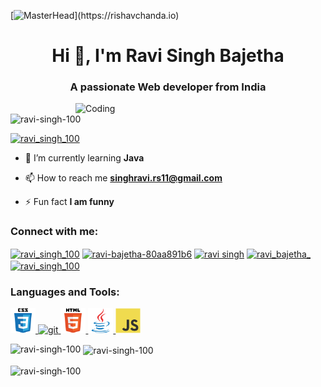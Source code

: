 [![MasterHead](https://1.bp.blogspot.com/-7A4WynwLsM...)](https://rishavchanda.io)
<h1 align="center">Hi 👋, I'm Ravi Singh Bajetha</h1>
<h3 align="center">A passionate Web developer from India</h3>
<img align="right" alt="Coding" width="400" src="https://miro.medium.com/max/1400/1*lhOax3cZATGZwEhG0uTYRA.gif">
<p align="left"> <img src="https://komarev.com/ghpvc/?username=ravi-singh-100&label=Profile%20views&color=0e75b6&style=flat" alt="ravi-singh-100" /> </p>

<p align="left"> <a href="https://twitter.com/ravi_singh_100" target="blank"><img src="https://img.shields.io/twitter/follow/ravi_singh_100?logo=twitter&style=for-the-badge" alt="ravi_singh_100" /></a> </p>

- 🌱 I’m currently learning **Java**

- 📫 How to reach me **singhravi.rs11@gmail.com**

- ⚡ Fun fact **I am funny**

<h3 align="left">Connect with me:</h3>
<p align="left">
<a href="https://twitter.com/ravi_singh_100" target="blank"><img align="center" src="https://raw.githubusercontent.com/rahuldkjain/github-profile-readme-generator/master/src/images/icons/Social/twitter.svg" alt="ravi_singh_100" height="30" width="40" /></a>
<a href="https://linkedin.com/in/ravi-bajetha-80aa891b6" target="blank"><img align="center" src="https://raw.githubusercontent.com/rahuldkjain/github-profile-readme-generator/master/src/images/icons/Social/linked-in-alt.svg" alt="ravi-bajetha-80aa891b6" height="30" width="40" /></a>
<a href="https://fb.com/ravi singh" target="blank"><img align="center" src="https://raw.githubusercontent.com/rahuldkjain/github-profile-readme-generator/master/src/images/icons/Social/facebook.svg" alt="ravi singh" height="30" width="40" /></a>
<a href="https://instagram.com/ravi_bajetha_" target="blank"><img align="center" src="https://raw.githubusercontent.com/rahuldkjain/github-profile-readme-generator/master/src/images/icons/Social/instagram.svg" alt="ravi_bajetha_" height="30" width="40" /></a>
<a href="https://www.leetcode.com/ravi_singh_100" target="blank"><img align="center" src="https://raw.githubusercontent.com/rahuldkjain/github-profile-readme-generator/master/src/images/icons/Social/leet-code.svg" alt="ravi_singh_100" height="30" width="40" /></a>
</p>

<h3 align="left">Languages and Tools:</h3>
<p align="left"> <a href="https://www.w3schools.com/css/" target="_blank" rel="noreferrer"> <img src="https://raw.githubusercontent.com/devicons/devicon/master/icons/css3/css3-original-wordmark.svg" alt="css3" width="40" height="40"/> </a> <a href="https://git-scm.com/" target="_blank" rel="noreferrer"> <img src="https://www.vectorlogo.zone/logos/git-scm/git-scm-icon.svg" alt="git" width="40" height="40"/> </a> <a href="https://www.w3.org/html/" target="_blank" rel="noreferrer"> <img src="https://raw.githubusercontent.com/devicons/devicon/master/icons/html5/html5-original-wordmark.svg" alt="html5" width="40" height="40"/> </a> <a href="https://www.java.com" target="_blank" rel="noreferrer"> <img src="https://raw.githubusercontent.com/devicons/devicon/master/icons/java/java-original.svg" alt="java" width="40" height="40"/> </a> <a href="https://developer.mozilla.org/en-US/docs/Web/JavaScript" target="_blank" rel="noreferrer"> <img src="https://raw.githubusercontent.com/devicons/devicon/master/icons/javascript/javascript-original.svg" alt="javascript" width="40" height="40"/> </a> </p>

<p><img align="left" src="https://github-readme-stats.vercel.app/api/top-langs?username=ravi-singh-100&show_icons=true&locale=en&layout=compact" alt="ravi-singh-100" /></p>

<p>&nbsp;<img align="center" src="https://github-readme-stats.vercel.app/api?username=ravi-singh-100&show_icons=true&locale=en" alt="ravi-singh-100" /></p>

<p><img align="center" src="https://github-readme-streak-stats.herokuapp.com/?user=ravi-singh-100&" alt="ravi-singh-100" /></p>
